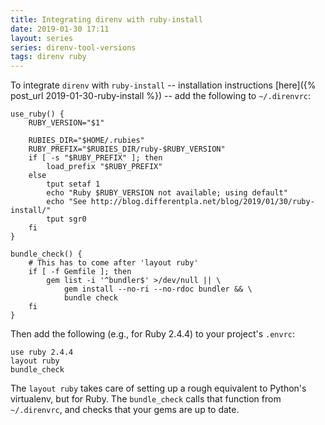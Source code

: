 ```yaml
---
title: Integrating direnv with ruby-install
date: 2019-01-30 17:11
layout: series
series: direnv-tool-versions
tags: direnv ruby
---
```


To integrate `direnv` with `ruby-install` -- installation instructions [here]({% post_url 2019-01-30-ruby-install %}) -- add the following to `~/.direnvrc`:

```
use_ruby() {
    RUBY_VERSION="$1"

    RUBIES_DIR="$HOME/.rubies"
    RUBY_PREFIX="$RUBIES_DIR/ruby-$RUBY_VERSION"
    if [ -s "$RUBY_PREFIX" ]; then
        load_prefix "$RUBY_PREFIX"
    else
        tput setaf 1
        echo "Ruby $RUBY_VERSION not available; using default"
        echo "See http://blog.differentpla.net/blog/2019/01/30/ruby-install/"
        tput sgr0
    fi
}

bundle_check() {
    # This has to come after 'layout ruby'
    if [ -f Gemfile ]; then
        gem list -i '^bundler$' >/dev/null || \
            gem install --no-ri --no-rdoc bundler && \
            bundle check
    fi
}
```

Then add the following (e.g., for Ruby 2.4.4) to your project's `.envrc`:

```
use ruby 2.4.4
layout ruby
bundle_check
```

The `layout ruby` takes care of setting up a rough equivalent to Python's virtualenv, but for Ruby. The `bundle_check` calls that function from `~/.direnvrc`, and checks that your gems are up to date.
